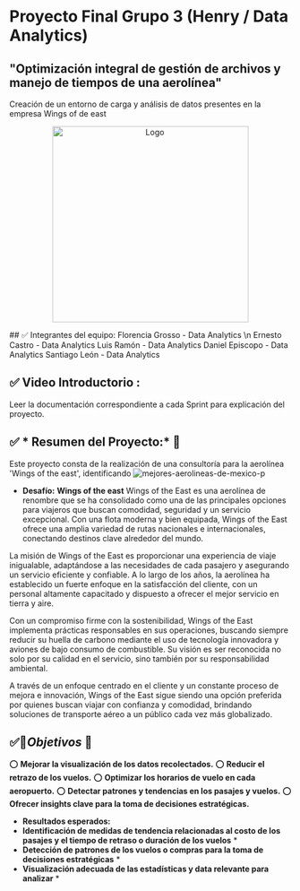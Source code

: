 # Proyecto Final Grupo 3 (Henry / Data Analytics)
  
## "Optimización integral de gestión de archivos y manejo de tiempos de una aerolínea"
Creación de un entorno de carga y análisis de datos presentes en la empresa Wings of de east

<p align="center">
  <img src="https://github.com/user-attachments/assets/0c5a6151-e97c-4a78-8a08-608e4f1cf9d3" alt="Logo" width="350" height="350">
</p>
## ✅ Integrantes del equipo:
Florencia Grosso - Data Analytics \n
Ernesto Castro - Data Analytics
Luis Ramón - Data Analytics
Daniel Episcopo - Data Analytics
Santiago León - Data Analytics


## ✅ Video Introductorio :

Leer la documentación correspondiente a cada Sprint para explicación del proyecto.
##  ✅ * Resumen del Proyecto:* 🔨
Este proyecto consta de la realización de una consultoría para la aerolínea 'Wings of the east', identificando 
![mejores-aerolineas-de-mexico-p](https://github.com/user-attachments/assets/e0b738ec-c5cc-4d88-99bc-8306269a6507)

* **Desafío:**
**Wings of the east**
Wings of the East es una aerolínea de renombre que se ha consolidado como una de las principales opciones para viajeros que buscan comodidad, seguridad y un servicio excepcional. Con una flota moderna y bien equipada, Wings of the East ofrece una amplia variedad de rutas nacionales e internacionales, conectando destinos clave alrededor del mundo.

La misión de Wings of the East es proporcionar una experiencia de viaje inigualable, adaptándose a las necesidades de cada pasajero y asegurando un servicio eficiente y confiable. A lo largo de los años, la aerolínea ha establecido un fuerte enfoque en la satisfacción del cliente, con un personal altamente capacitado y dispuesto a ofrecer el mejor servicio en tierra y aire.

Con un compromiso firme con la sostenibilidad, Wings of the East implementa prácticas responsables en sus operaciones, buscando siempre reducir su huella de carbono mediante el uso de tecnología innovadora y aviones de bajo consumo de combustible. Su visión es ser reconocida no solo por su calidad en el servicio, sino también por su responsabilidad ambiental.

A través de un enfoque centrado en el cliente y un constante proceso de mejora e innovación, Wings of the East sigue siendo una opción preferida por quienes buscan viajar con confianza y comodidad, brindando soluciones de transporte aéreo a un público cada vez más globalizado.
##  ✅🎯*Objetivos* 🎯

⭕ **Mejorar la visualización de los datos recolectados.**
⭕ **Reducir el retrazo de los vuelos.**
⭕ **Optimizar los horarios de vuelo en cada aeropuerto.**
⭕ **Detectar patrones y tendencias en los pasajes y vuelos.**
⭕ **Ofrecer insights clave para la toma de decisiones estratégicas.**
  

* **Resultados esperados:**
* **Identificación de medidas de tendencia relacionadas al costo de los pasajes y el tiempo de retraso o duración de los vuelos** *
* **Detección de patrones de los vuelos o compras para la toma de decisiones estratégicas** *
* **Visualización adecuada de las estadísticas y data relevante para analizar** *
